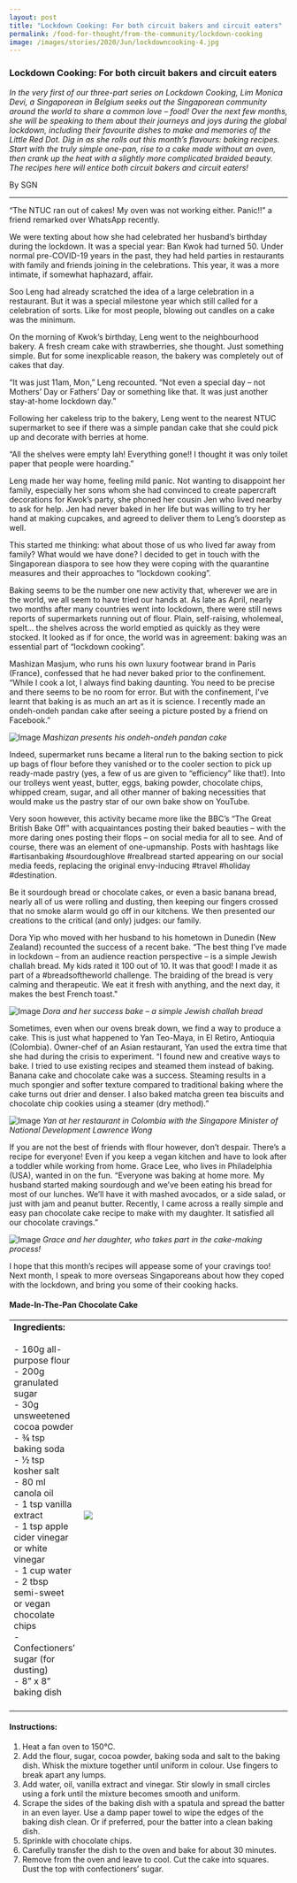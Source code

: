 ```yaml
---
layout: post
title: "Lockdown Cooking: For both circuit bakers and circuit eaters"
permalink: /food-for-thought/from-the-community/lockdown-cooking
image: /images/stories/2020/Jun/lockdowncooking-4.jpg
---
```


### Lockdown Cooking: For both circuit bakers and circuit eaters

_In the very first of our three-part series on Lockdown Cooking, Lim Monica Devi, a Singaporean in Belgium seeks out the Singaporean community around the world to share a common love – food! Over the next few months, she will be speaking to them about their journeys and joys during the global lockdown, including their favourite dishes to make and memories of the Little Red Dot. Dig in as she rolls out this month’s flavours: baking recipes. Start with the truly simple one-pan, rise to a cake made without an oven, then crank up the heat with a slightly more complicated braided beauty. The recipes here will entice both circuit bakers and circuit eaters!_

By SGN

<hr>

“The NTUC ran out of cakes! My oven was not working either. Panic!!” a friend remarked over WhatsApp recently. 

We were texting about how she had celebrated her husband’s birthday during the lockdown. It was a special year: Ban Kwok had turned 50. Under normal pre-COVID-19 years in the past, they had held parties in restaurants with family and friends joining in the celebrations. This year, it was a more intimate, if somewhat haphazard, affair.

Soo Leng had already scratched the idea of a large celebration in a restaurant. But it was a special milestone year which still called for a celebration of sorts. Like for most people, blowing out candles on a cake was the minimum.

On the morning of Kwok’s birthday, Leng went to the neighbourhood bakery. A fresh cream cake with strawberries, she thought. Just something simple. But for some inexplicable reason, the bakery was completely out of cakes that day.

“It was just 11am, Mon,” Leng recounted. “Not even a special day – not Mothers’ Day or Fathers’ Day or something like that. It was just another stay-at-home lockdown day.”

Following her cakeless trip to the bakery, Leng went to the nearest NTUC supermarket to see if there was a simple pandan cake that she could pick up and decorate with berries at home. 

“All the shelves were empty lah! Everything gone!! I thought it was only toilet paper that people were hoarding.”

Leng made her way home, feeling mild panic. Not wanting to disappoint her family, especially her sons whom she had convinced to create papercraft decorations for Kwok’s party, she phoned her cousin Jen who lived nearby to ask for help. Jen had never baked in her life but was willing to try her hand at making cupcakes, and agreed to deliver them to Leng’s doorstep as well. 

This started me thinking: what about those of us who lived far away from family? What would we have done? I decided to get in touch with the Singaporean diaspora to see how they were coping with the quarantine measures and their approaches to “lockdown cooking”.

Baking seems to be the number one new activity that, wherever we are in the world, we all seem to have tried our hands at. As late as April, nearly two months after many countries went into lockdown, there were still news reports of supermarkets running out of flour. Plain, self-raising, wholemeal, spelt... the shelves across the world emptied as quickly as they were stocked. It looked as if for once, the world was in agreement: baking was an essential part of “lockdown cooking”. 

Mashizan Masjum, who runs his own luxury footwear brand in Paris (France), confessed that he had never baked prior to the confinement. “While I cook a lot, I always find baking daunting. You need to be precise and there seems to be no room for error. But with the confinement, I've learnt that baking is as much an art as it is science. I recently made an ondeh-ondeh pandan cake after seeing a picture posted by a friend on Facebook.” 

![Image](/images/stories/2020/Jun/lockdowncooking-1.png)
_Mashizan presents his ondeh-ondeh pandan cake_

Indeed, supermarket runs became a literal run to the baking section to pick up bags of flour before they vanished or to the cooler section to pick up ready-made pastry (yes, a few of us are given to “efficiency” like that!). Into our trolleys went yeast, butter, eggs, baking powder, chocolate chips, whipped cream, sugar, and all other manner of baking necessities that would make us the pastry star of our own bake show on YouTube. 

Very soon however, this activity became more like the BBC’s “The Great British Bake Off” with acquaintances posting their baked beauties – with the more daring ones posting their flops – on social media for all to see. And of course, there was an element of one-upmanship. Posts with hashtags like #artisanbaking #sourdoughlove #realbread started appearing on our social media feeds, replacing the original envy-inducing #travel #holiday #destination. 

Be it sourdough bread or chocolate cakes, or even a basic banana bread, nearly all of us were rolling and dusting, then keeping our fingers crossed that no smoke alarm would go off in our kitchens. We then presented our creations to the critical (and only) judges: our family. 

Dora Yip who moved with her husband to his hometown in Dunedin (New Zealand) recounted the success of a recent bake. “The best thing I’ve made in lockdown – from an audience reaction perspective – is a simple Jewish challah bread. My kids rated it 100 out of 10. It was that good! I made it as part of a #breadsoftheworld challenge. The braiding of the bread is very calming and therapeutic. We eat it fresh with anything, and the next day, it makes the best French toast." 

![Image](/images/stories/2020/Jun/lockdowncooking-2.png)
_Dora and her success bake – a simple Jewish challah bread_

Sometimes, even when our ovens break down, we find a way to produce a cake. This is just what happened to Yan Teo-Maya, in El Retiro, Antioquia (Colombia). Owner-chef of an Asian restaurant, Yan used the extra time that she had during the crisis to experiment. “I found new and creative ways to bake. I tried to use existing recipes and steamed them instead of baking. Banana cake and chocolate cake was a success. Steaming results in a much spongier and softer texture compared to traditional baking where the cake turns out drier and denser. I also baked matcha green tea biscuits and chocolate chip cookies using a steamer (dry method).”

![Image](/images/stories/2020/Jun/lockdowncooking-4.jpg)
_Yan at her restaurant in Colombia with the Singapore Minister of National Development Lawrence Wong_

If you are not the best of friends with flour however, don’t despair. There’s a recipe for everyone! Even if you keep a vegan kitchen and have to look after a toddler while working from home. Grace Lee, who lives in Philadelphia (USA), wanted in on the fun. “Everyone was baking at home more. My husband started making sourdough and we’ve been eating his bread for most of our lunches. We’ll have it with mashed avocados, or a side salad, or just with jam and peanut butter. Recently, I came across a really simple and easy pan chocolate cake recipe to make with my daughter. It satisfied all our chocolate cravings.”

![Image](/images/stories/2020/Jun/lockdowncooking-5.png)
_Grace and her daughter, who takes part in the cake-making process!_

I hope that this month’s recipes will appease some of your cravings too! Next month, I speak to more overseas Singaporeans about how they coped with the lockdown, and bring you some of their cooking hacks. 

#### Made-In-The-Pan Chocolate Cake

<table style="width: 100%;" border="0" cellpadding="10">
<tr>
<td> <strong>Ingredients:</strong><br/><br/> 
- 160g all-purpose flour <br/>
-	200g granulated sugar <br/>
-	30g unsweetened cocoa powder <br/>
-	¾ tsp baking soda <br/>
-	½ tsp kosher salt <br/>
-	80 ml canola oil <br/>
-	1 tsp vanilla extract <br/>
-	1 tsp apple cider vinegar or white vinegar <br/>
-	1 cup water <br/>
-	2 tbsp semi-sweet or vegan chocolate chips <br/>
-	Confectioners’ sugar (for dusting) <br/>
-	8” x 8” baking dish
<br /><br/></td>
<td style="width: 500px;"><img src="/images/stories/2020/Jun/lockdowncooking-7.jpg" /></td>
</tr>
</table>

#### Instructions:

1.	Heat a fan oven to 150°C. 
2.	Add the flour, sugar, cocoa powder, baking soda and salt to the baking dish. Whisk the mixture together until uniform in colour. Use fingers to break apart any lumps.
3.	Add water, oil, vanilla extract and vinegar. Stir slowly in small circles using a fork until the mixture becomes smooth and uniform. 
4.	Scrape the sides of the baking dish with a spatula and spread the batter in an even layer. Use a damp paper towel to wipe the edges of the baking dish clean. Or if preferred, pour the batter into a clean baking dish.
5.	Sprinkle with chocolate chips.
6.	Carefully transfer the dish to the oven and bake for about 30 minutes. 
7.	Remove from the oven and leave to cool. Cut the cake into squares. Dust the top with confectioners’ sugar.


